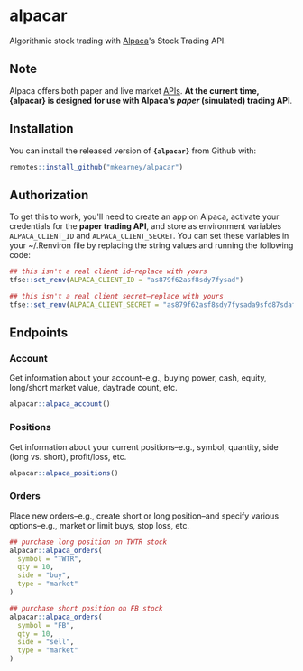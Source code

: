 
# alpacar

<!-- badges: start -->
<!-- badges: end -->

Algorithmic stock trading with [Alpaca](https://alpaca.markets/)'s Stock Trading API.

## Note

Alpaca offers both paper and live market [APIs](https://alpaca.markets/docs/api-documentation/api-v2/).
**At the current time, {alpacar} 
is designed for use with Alpaca's *paper* (simulated) trading API**.

## Installation

You can install the released version of **`{alpacar}`** from Github with:

``` r
remotes::install_github("mkearney/alpacar")
```

## Authorization

To get this to work, you'll need to create an app on Alpaca, activate your
credentials for the **paper trading API**, and store as environment variables
`ALPACA_CLIENT_ID` and `ALPACA_CLIENT_SECRET`. You can set these variables in
your ~/.Renviron file by replacing the string values and running the following 
code:

``` r
## this isn't a real client id–replace with yours
tfse::set_renv(ALPACA_CLIENT_ID = "as879f62asf8sdy7fysad")

## this isn't a real client secret–replace with yours
tfse::set_renv(ALPACA_CLIENT_SECRET = "as879f62asf8sdy7fysada9sfd87sdaf9a87sd")
```

## Endpoints

### Account

Get information about your account–e.g., buying power, cash, equity, long/short market value, daytrade count, etc.

``` r
alpacar::alpaca_account()
```

### Positions

Get information about your current positions–e.g., symbol, quantity, side (long vs. short), profit/loss, etc.

``` r
alpacar::alpaca_positions()
```

### Orders

Place new orders–e.g., create short or long position–and specify various options–e.g., market or limit buys, stop loss, etc.

``` r
## purchase long position on TWTR stock
alpacar::alpaca_orders(
  symbol = "TWTR",
  qty = 10,
  side = "buy",
  type = "market"
)

## purchase short position on FB stock
alpacar::alpaca_orders(
  symbol = "FB",
  qty = 10,
  side = "sell",
  type = "market"
)
```
